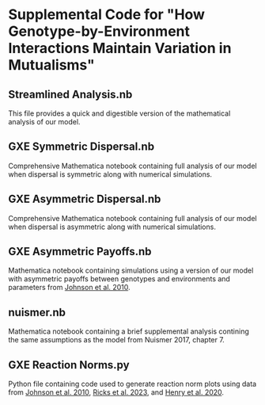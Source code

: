 # Supplemental Code for "How Genotype-by-Environment Interactions Maintain Variation in Mutualisms" 

## Streamlined Analysis.nb
This file provides a quick and digestible version of the mathematical analysis of our model. 

## GXE Symmetric Dispersal.nb
Comprehensive Mathematica notebook containing full analysis of our model when dispersal is symmetric along with numerical simulations. 


## GXE Asymmetric Dispersal.nb
Comprehensive Mathematica notebook containing full analysis of our model when dispersal is asymmetric along with numerical simulations. 

## GXE Asymmetric Payoffs.nb
Mathematica notebook containing simulations using a version of our model with asymmetric payoffs between genotypes and environments and parameters from [Johnson et al. 2010](https://www.pnas.org/doi/10.1073/pnas.0906710107). 

## nuismer.nb
Mathematica notebook containing a brief supplemental analysis contining the same assumptions as the model from Nuismer 2017, chapter 7. 

## GXE Reaction Norms.py
Python file containing code used to generate reaction norm plots using data from [Johnson et al. 2010](https://www.pnas.org/doi/10.1073/pnas.0906710107), [Ricks et al. 2023](https://www.journals.uchicago.edu/doi/full/10.1086/725393), and [Henry et al. 2020](https://www.biorxiv.org/content/10.1101/2020.09.21.306779v4).
